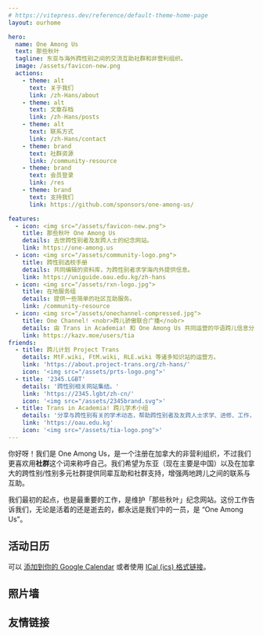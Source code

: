 ```yaml
---
# https://vitepress.dev/reference/default-theme-home-page
layout: ourhome

hero:
  name: One Among Us
  text: 那些秋叶
  tagline: 东亚与海外跨性别之间的交流互助社群和非营利组织。
  image: /assets/favicon-new.png
  actions:
    - theme: alt
      text: 关于我们
      link: /zh-Hans/about
    - theme: alt
      text: 文章存档
      link: /zh-Hans/posts
    - theme: alt
      text: 联系方式
      link: /zh-Hans/contact
    - theme: brand
      text: 社群资源
      link: /community-resource
    - theme: brand
      text: 会员登录
      link: /res
    - theme: brand
      text: 支持我们
      link: https://github.com/sponsors/one-among-us/

features:
  - icon: <img src="/assets/favicon-new.png">
    title: 那些秋叶 One Among Us
    details: 去世跨性别者及友跨人士的纪念网站。
    link: https://one-among.us
  - icon: <img src="/assets/community-logo.png">
    title: 跨性别选校手册
    details: 共同编辑的资料库，为跨性别者求学海内外提供信息。
    link: https://uniguide.oau.edu.kg/zh-hans
  - icon: <img src="/assets/rxn-logo.jpg">
    title: 在地服务组
    details: 提供一些简单的社区互助服务。
    link: /community-resource
  - icon: <img src="/assets/onechannel-compressed.jpg">
    title: One Channel! <nobr>跨儿骄傲联合广播</nobr>
    details: 由 Trans in Academia! 和 One Among Us 共同运营的华语跨儿信息分享频道。
    link: https://kazv.moe/users/tia
friends:
  - title: 跨儿计划 Project Trans
    details: MtF.wiki, FtM.wiki, RLE.wiki 等诸多知识站的运营方。
    link: 'https://about.project-trans.org/zh-hans/'
    icon: '<img src="/assets/prts-logo.png">'
  - title: '2345.LGBT'
    details: '跨性别相关网站集结。'
    link: 'https://2345.lgbt/zh-cn/'
    icon: '<img src="/assets/2345brand.svg">'
  - title: Trans in Academia! 跨儿学术小组
    details: '分享与跨性别有关的学术动态，帮助跨性别者及友跨人士求学、进修、工作，以跨性别学术人的视角发声。'
    link: 'https://oau.edu.kg'
    icon: '<img src="/assets/tia-logo.png">'
---
```


你好呀！我们是 One Among Us，是一个注册在加拿大的非营利组织，不过我们更喜欢用**社群**这个词来称呼自己。我们希望为东亚（现在主要是中国）以及在加拿大的跨性别/性别多元社群提供同辈互助和社群支持，增强两地跨儿之间的联系与互助。

我们最初的起点，也是最重要的工作，是维护「那些秋叶」纪念网站。这份工作告诉我们，无论是活着的还是逝去的，都永远是我们中的一员，是 “One Among Us”。
		  
## 活动日历

<script setup>
import Calendar from '../Calendar.vue'
import Carousel from '../Carousel.vue'
</script>

<Calendar url="https://oau.app/calendar/ical/c_def3dc162ddaf3b15b3ee419551a2b65068b2493c0ecbbdce7daa867f2bc0aeb%40group.calendar.google.com/public/basic.ics"></Calendar>

可以 [添加到你的 Google Calendar](https://calendar.google.com/calendar/u/1?cid=Y19kZWYzZGMxNjJkZGFmM2IxNWIzZWU0MTk1NTFhMmI2NTA2OGIyNDkzYzBlY2JiZGNlN2RhYTg2N2YyYmMwYWViQGdyb3VwLmNhbGVuZGFyLmdvb2dsZS5jb20) 或者使用 [ICal (ics) 格式链接](https://calendar.google.com/calendar/ical/c_def3dc162ddaf3b15b3ee419551a2b65068b2493c0ecbbdce7daa867f2bc0aeb%40group.calendar.google.com/public/basic.ics)。

## 照片墙
<Carousel />


## 友情链接
